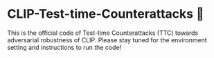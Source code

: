# CLIP-Test-time-Counterattacks 🚀
This is the official code of Test-time Counterattacks (TTC) towards adversarial robustness of CLIP. Please stay tuned for the environment setting and instructions to run the code!
